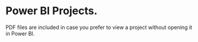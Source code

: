 # Power BI Projects.
PDF files are included in case you prefer to view a project without opening it in Power BI.
